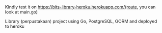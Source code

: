Kindly test it on https://bits-library-heroku.herokuapp.com/(route, you can look at main.go)

Library (perpustakaan) project using Go, PostgreSQL, GORM and deployed to heroku
